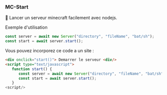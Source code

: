 ### MC-Start
🌲 Lancer un serveur minecraft facilement avec nodejs. 

Exemple d'utilisation
```javascript
const server = await new Server("directory", "fileName", "bat/sh");
const start = await server.start();
```

Vous pouvez incorporez ce code a un site :
```html
<div onclick="start()"> Demarrer le serveur <div/>
<script type="text/javascript">
   function start() {
      const server = await new Server("directory", "fileName", "bat/sh");
      const start = await server.start();
   }
<script/>
```
